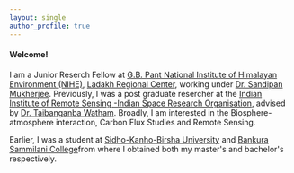 ```yaml
---
layout: single
author_profile: true
---
```


#### Welcome!

I am a Junior Reserch Fellow at [G.B. Pant National Institute of Himalayan Environment (NIHE)](https://gbpihed.gov.in/),  [Ladakh Regional Center](https://gbpihed.gov.in/Ladakh_Regional_Centre_detail.php), working under [Dr. Sandipan Mukherjee](https://scholar.google.com/citations?user=ZdwopNMAAAAJ&hl=en). Previously, I was a post graduate resercher at the [Indian Institute of Remote Sensing -Indian Space Research Organisation](https://www.iirs.gov.in/), advised by  [Dr. Taibanganba Watham](https://www.iirs.gov.in/taibanganba-watham). Broadly, I am interested in the Biosphere-atmosphere interaction, Carbon Flux Studies and Remote Sensing.

Earlier, I was a student at [Sidho-Kanho-Birsha University](https://www.skbu.ac.in/) and [Bankura Sammilani College](https://bankurasammilanicollege.net/)from where I obtained both my master's and bachelor's 
respectively.
